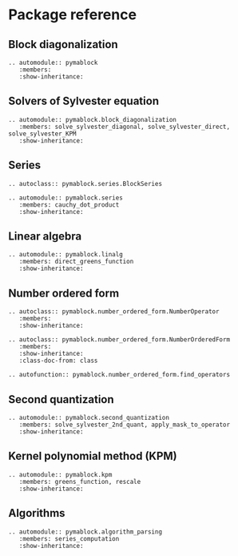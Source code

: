 # Package reference

## Block diagonalization

```{eval-rst}
.. automodule:: pymablock
   :members:
   :show-inheritance:
```

## Solvers of Sylvester equation

```{eval-rst}
.. automodule:: pymablock.block_diagonalization
   :members: solve_sylvester_diagonal, solve_sylvester_direct, solve_sylvester_KPM
   :show-inheritance:
```

## Series

```{eval-rst}
.. autoclass:: pymablock.series.BlockSeries
```

```{eval-rst}
.. automodule:: pymablock.series
   :members: cauchy_dot_product
   :show-inheritance:
```

## Linear algebra

```{eval-rst}
.. automodule:: pymablock.linalg
   :members: direct_greens_function
   :show-inheritance:
```

## Number ordered form

```{eval-rst}
.. autoclass:: pymablock.number_ordered_form.NumberOperator
   :members:
   :show-inheritance:
```

```{eval-rst}
.. autoclass:: pymablock.number_ordered_form.NumberOrderedForm
   :members:
   :show-inheritance:
   :class-doc-from: class
```

```{eval-rst}
.. autofunction:: pymablock.number_ordered_form.find_operators
```

## Second quantization

```{eval-rst}
.. automodule:: pymablock.second_quantization
   :members: solve_sylvester_2nd_quant, apply_mask_to_operator
   :show-inheritance:
```

## Kernel polynomial method (KPM)

```{eval-rst}
.. automodule:: pymablock.kpm
   :members: greens_function, rescale
   :show-inheritance:
```

## Algorithms

```{eval-rst}
.. automodule:: pymablock.algorithm_parsing
   :members: series_computation
   :show-inheritance:
```
